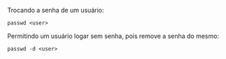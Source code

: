 Trocando a senha de um usuário:

	passwd <user>

Permitindo um usuário logar sem senha, pois remove a senha do mesmo:

	passwd -d <user>
